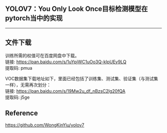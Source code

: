 ## YOLOV7：You Only Look Once目标检测模型在pytorch当中的实现
---

## 文件下载
训练所需的权值可在百度网盘中下载。  
链接: https://pan.baidu.com/s/1uYpjWC1uOo3Q-klpUEy9LQ     
提取码: pmua    

VOC数据集下载地址如下，里面已经包括了训练集、测试集、验证集（与测试集一样），无需再次划分：  
链接: https://pan.baidu.com/s/19Mw2u_df_nBzsC2lg20fQA    
提取码: j5ge   


## Reference
https://github.com/WongKinYiu/yolov7
